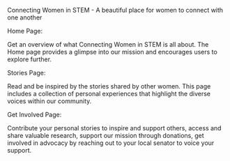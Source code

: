 Connecting Women in STEM - A beautiful place for women to connect with one another

Home Page:

Get an overview of what Connecting Women in STEM is all about. The Home page provides a glimpse into our mission and encourages users to explore further.

Stories Page:

Read and be inspired by the stories shared by other women. This page includes a collection of personal experiences that highlight the diverse voices within our community.

Get Involved Page:

Contribute your personal stories to inspire and support others, access and share valuable research, support our mission through donations, get involved in advocacy by reaching out to your local senator to voice your support.
